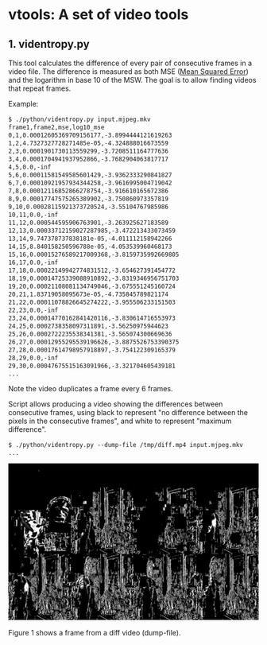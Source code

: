 # vtools: A set of video tools

## 1. videntropy.py

This tool calculates the difference of every pair of consecutive frames in a video file. The difference is measured as both MSE ([Mean Squared Error](https://en.wikipedia.org/wiki/Mean_squared_error)) and the logarithm in base 10 of the MSW. The goal is to allow finding videos that repeat frames. 

Example:

```
$ ./python/videntropy.py input.mjpeg.mkv 
frame1,frame2,mse,log10_mse
0,1,0.00012605369709156177,-3.8994444121619263
1,2,4.7327327728271485e-05,-4.324888016673559
2,3,0.0001901730113559299,-3.7208511164777636
3,4,0.0001704941937952866,-3.7682904063817717
4,5,0.0,-inf
5,6,0.00011581549585601429,-3.9362333290841827
6,7,0.00010921957934344258,-3.9616995004719042
7,8,0.00012116852866278754,-3.916610165672386
8,9,0.00017747575265389902,-3.750860973357819
9,10,0.00028115921373720524,-3.55104767985986
10,11,0.0,-inf
11,12,0.000544595906763901,-3.263925627183589
12,13,0.00033712159027287985,-3.472213433073459
13,14,9.747378737838181e-05,-4.011112158942266
14,15,8.840158250596788e-05,-4.053539960468173
15,16,0.00015276589217009368,-3.8159735992669805
16,17,0.0,-inf
17,18,0.00022149942774831512,-3.654627391454772
18,19,0.00014725339088910892,-3.8319346956751703
19,20,0.00021108081134749046,-3.675551245160724
20,21,1.83719058095673e-05,-4.735845789821174
21,22,0.00011078826645274222,-3.955506233151503
22,23,0.0,-inf
23,24,0.00014770162841420116,-3.830614716553973
24,25,0.0002738358097311891,-3.56250975944623
25,26,0.0002722235538341381,-3.565074300669636
26,27,0.00012955295539196626,-3.8875526753390375
27,28,0.00017614798957918897,-3.754122309165379
28,29,0.0,-inf
29,30,0.00047675515163091966,-3.321704605439181
...
```

Note the video duplicates a frame every 6 frames.

Script allows producing a video showing the differences between consecutive
frames, using black to represent "no difference between the pixels in the
consecutive frames", and white to represent "maximum difference".


```
$ ./python/videntropy.py --dump-file /tmp/diff.mp4 input.mjpeg.mkv
...
```

![Capture of dump-file difference](docs/diff.frame60.png)

Figure 1 shows a frame from a diff video (dump-file). 
